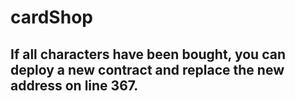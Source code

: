 # cardShop
## If all characters have been bought, you can deploy a new contract and replace the new address on line 367.